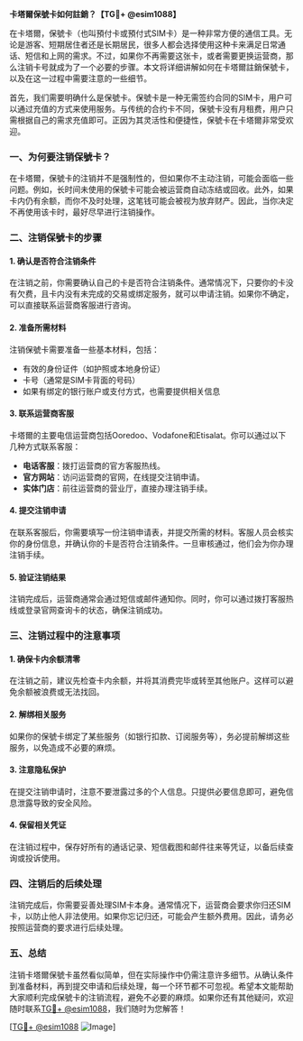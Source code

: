 **卡塔爾保號卡如何註銷？【TG💪+ @esim1088】**

在卡塔爾，保號卡（也叫預付卡或預付式SIM卡）是一种非常方便的通信工具。无论是游客、短期居住者还是长期居民，很多人都会选择使用这种卡来满足日常通话、短信和上网的需求。不过，如果你不再需要这张卡，或者需要更换运营商，那么注销卡号就成为了一个必要的步骤。本文将详细讲解如何在卡塔爾註銷保號卡，以及在这一过程中需要注意的一些细节。

首先，我们需要明确什么是保號卡。保號卡是一种无需签约合同的SIM卡，用户可以通过充值的方式来使用服务。与传统的合约卡不同，保號卡没有月租费，用户只需根据自己的需求充值即可。正因为其灵活性和便捷性，保號卡在卡塔爾非常受欢迎。

### 一、为何要注销保號卡？

在卡塔爾，保號卡的注销并不是强制性的，但如果你不主动注销，可能会面临一些问题。例如，长时间未使用的保號卡可能会被运营商自动冻结或回收。此外，如果卡内仍有余额，而你不及时处理，这笔钱可能会被视为放弃财产。因此，当你决定不再使用该卡时，最好尽早进行注销操作。

### 二、注销保號卡的步骤

#### 1. 确认是否符合注销条件
在注销之前，你需要确认自己的卡是否符合注销条件。通常情况下，只要你的卡没有欠费，且卡内没有未完成的交易或绑定服务，就可以申请注销。如果你不确定，可以直接联系运营商客服进行咨询。

#### 2. 准备所需材料
注销保號卡需要准备一些基本材料，包括：
- 有效的身份证件（如护照或本地身份证）
- 卡号（通常是SIM卡背面的号码）
- 如果有绑定的银行账户或支付方式，也需要提供相关信息

#### 3. 联系运营商客服
卡塔爾的主要电信运营商包括Ooredoo、Vodafone和Etisalat。你可以通过以下几种方式联系客服：
- **电话客服**：拨打运营商的官方客服热线。
- **官方网站**：访问运营商的官网，在线提交注销申请。
- **实体门店**：前往运营商的营业厅，直接办理注销手续。

#### 4. 提交注销申请
在联系客服后，你需要填写一份注销申请表，并提交所需的材料。客服人员会核实你的身份信息，并确认你的卡是否符合注销条件。一旦审核通过，他们会为你办理注销手续。

#### 5. 验证注销结果
注销完成后，运营商通常会通过短信或邮件通知你。同时，你可以通过拨打客服热线或登录官网查询卡的状态，确保注销成功。

### 三、注销过程中的注意事项

#### 1. 确保卡内余额清零
在注销之前，建议先检查卡内余额，并将其消费完毕或转至其他账户。这样可以避免余额被浪费或无法找回。

#### 2. 解绑相关服务
如果你的保號卡绑定了某些服务（如银行扣款、订阅服务等），务必提前解绑这些服务，以免造成不必要的麻烦。

#### 3. 注意隐私保护
在提交注销申请时，注意不要泄露过多的个人信息。只提供必要信息即可，避免信息泄露导致的安全风险。

#### 4. 保留相关凭证
在注销过程中，保存好所有的通话记录、短信截图和邮件往来等凭证，以备后续查询或投诉使用。

### 四、注销后的后续处理

注销完成后，你需要妥善处理SIM卡本身。通常情况下，运营商会要求你归还SIM卡，以防止他人非法使用。如果你忘记归还，可能会产生额外费用。因此，请务必按照运营商的要求进行后续处理。

### 五、总结

注销卡塔爾保號卡虽然看似简单，但在实际操作中仍需注意许多细节。从确认条件到准备材料，再到提交申请和后续处理，每一个环节都不可忽视。希望本文能帮助大家顺利完成保號卡的注销流程，避免不必要的麻烦。如果你还有其他疑问，欢迎随时联系[TG💪+ @esim1088](https://t.me/s/esim1088)，我们随时为您解答！

[[TG💪+ @esim1088](https://t.me/s/esim1088) ![Image](https://i.postimg.cc/4NQfJmqS/Snipaste-2025-05-13-00-14-12.png)]